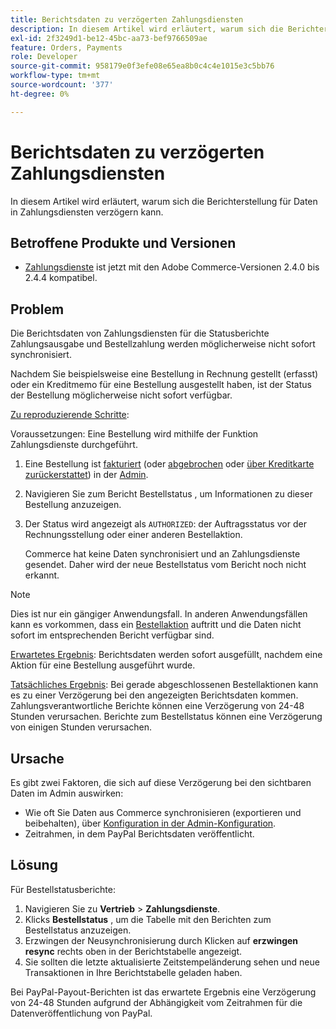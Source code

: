 ```yaml
---
title: Berichtsdaten zu verzögerten Zahlungsdiensten
description: In diesem Artikel wird erläutert, warum sich die Berichterstellung für Daten in Zahlungsdiensten verzögern kann.
exl-id: 2f3249d1-be12-45bc-aa73-bef9766509ae
feature: Orders, Payments
role: Developer
source-git-commit: 958179e0f3efe08e65ea8b0c4c4e1015e3c5bb76
workflow-type: tm+mt
source-wordcount: '377'
ht-degree: 0%

---
```


# Berichtsdaten zu verzögerten Zahlungsdiensten

In diesem Artikel wird erläutert, warum sich die Berichterstellung für Daten in Zahlungsdiensten verzögern kann.

## Betroffene Produkte und Versionen

* [Zahlungsdienste](https://marketplace.magento.com/magento-payment-services.html) ist jetzt mit den Adobe Commerce-Versionen 2.4.0 bis 2.4.4 kompatibel.

## Problem

Die Berichtsdaten von Zahlungsdiensten für die Statusberichte Zahlungsausgabe und Bestellzahlung werden möglicherweise nicht sofort synchronisiert.

Nachdem Sie beispielsweise eine Bestellung in Rechnung gestellt (erfasst) oder ein Kreditmemo für eine Bestellung ausgestellt haben, ist der Status der Bestellung möglicherweise nicht sofort verfügbar.

<u>Zu reproduzierende Schritte</u>:

Voraussetzungen: Eine Bestellung wird mithilfe der Funktion Zahlungsdienste durchgeführt.

1. Eine Bestellung ist [fakturiert](https://docs.magento.com/user-guide/sales/invoice-create.html) (oder [abgebrochen](https://docs.magento.com/user-guide/sales/order-update.html#cancel-a-pending-order) oder [über Kreditkarte zurückerstattet](https://docs.magento.com/user-guide/sales/credit-memos.html)) in der [Admin](https://docs.magento.com/user-guide/stores/admin.html).
1. Navigieren Sie zum Bericht Bestellstatus , um Informationen zu dieser Bestellung anzuzeigen.
1. Der Status wird angezeigt als `AUTHORIZED`: der Auftragsstatus vor der Rechnungsstellung oder einer anderen Bestellaktion.

   Commerce hat keine Daten synchronisiert und an Zahlungsdienste gesendet. Daher wird der neue Bestellstatus vom Bericht noch nicht erkannt.

>[!NOTE]
>
>Dies ist nur ein gängiger Anwendungsfall. In anderen Anwendungsfällen kann es vorkommen, dass ein [Bestellaktion](https://docs.magento.com/user-guide/sales/order-actions.html) auftritt und die Daten nicht sofort im entsprechenden Bericht verfügbar sind.

<u>Erwartetes Ergebnis</u>: Berichtsdaten werden sofort ausgefüllt, nachdem eine Aktion für eine Bestellung ausgeführt wurde.

<u>Tatsächliches Ergebnis</u>: Bei gerade abgeschlossenen Bestellaktionen kann es zu einer Verzögerung bei den angezeigten Berichtsdaten kommen. Zahlungsverantwortliche Berichte können eine Verzögerung von 24-48 Stunden verursachen. Berichte zum Bestellstatus können eine Verzögerung von einigen Stunden verursachen.

## Ursache

Es gibt zwei Faktoren, die sich auf diese Verzögerung bei den sichtbaren Daten im Admin auswirken:

* Wie oft Sie Daten aus Commerce synchronisieren (exportieren und beibehalten), über [Konfiguration in der Admin-Konfiguration](https://experienceleague.adobe.com/docs/commerce-merchant-services/payment-services/configure/configure-admin.html).
* Zeitrahmen, in dem PayPal Berichtsdaten veröffentlicht.

## Lösung

Für Bestellstatusberichte:

1. Navigieren Sie zu **Vertrieb** > **Zahlungsdienste**.
1. Klicks **Bestellstatus** , um die Tabelle mit den Berichten zum Bestellstatus anzuzeigen.
1. Erzwingen der Neusynchronisierung durch Klicken auf **erzwingen resync** rechts oben in der Berichtstabelle angezeigt.
1. Sie sollten die letzte aktualisierte Zeitstempeländerung sehen und neue Transaktionen in Ihre Berichtstabelle geladen haben.

Bei PayPal-Payout-Berichten ist das erwartete Ergebnis eine Verzögerung von 24-48 Stunden aufgrund der Abhängigkeit vom Zeitrahmen für die Datenveröffentlichung von PayPal.
